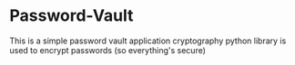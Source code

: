 # Password-Vault

This is a simple password vault application
cryptography python library is used to encrypt passwords (so everything's secure)
